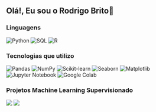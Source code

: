 ## Olá!, Eu sou o Rodrigo Brito👋  

### Linguagens

![Python](https://img.shields.io/badge/-Python-000?&logo=Python)
![SQL](https://img.shields.io/badge/-SQL-000?&logo=MySQL)
![R](https://img.shields.io/badge/-R-000?&logo=R&logoColor=Blue)

### Tecnologias que utilizo

![Pandas](https://img.shields.io/badge/-Pandas-000?&logo=pandas)
![NumPy](https://img.shields.io/badge/-NumPy-000?&logo=numpy)
![Scikit-learn](https://img.shields.io/badge/-Scikit--learn-000?&logo=scikit-learn)
![Seaborn](https://img.shields.io/badge/-Seaborn-000?&logo=seaborn)
![Matplotlib](https://img.shields.io/badge/-Matplotlib-000?&logo=matplotlib)
![Jupyter Notebook](https://img.shields.io/badge/-Jupyter%20Notebook-000?&logo=jupyter)
![Google Colab](https://img.shields.io/badge/-Google%20Colab-000?&logo=googlecolab)

### Projetos Machine Learning Supervisionado

[![](https://img.shields.io/badge/🧬%20Câncer%20de%20Mama-000?style=for-the-badge)](https://github.com/Rd-Brito13/Classificacao-do-cancer-de-mama)
[![](https://img.shields.io/badge/📊%20Seguro%20de%20Saúde-000?style=for-the-badge)]([https://github.com/Rd-Brito13/Previsao-Custos-Saude](https://github.com/Rd-Brito13/Previsao-de-custos-de-seguro-de-saude))

</div>
 <br>
 
